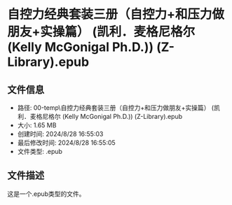 ﻿# 自控力经典套装三册（自控力+和压力做朋友+实操篇） (凯利．麦格尼格尔 (Kelly McGonigal Ph.D.)) (Z-Library).epub

## 文件信息
- 路径: 00-temp\自控力经典套装三册（自控力+和压力做朋友+实操篇） (凯利．麦格尼格尔 (Kelly McGonigal Ph.D.)) (Z-Library).epub
- 大小: 1.65 MB
- 创建时间: 2024/8/28 16:55:03
- 最后修改时间: 2024/8/28 16:55:05
- 文件类型: .epub

## 文件描述
这是一个.epub类型的文件。

